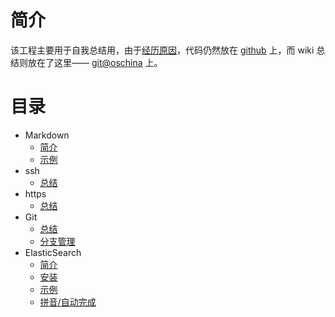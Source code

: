 # 简介
该工程主要用于自我总结用，由于[经历原因](introduction)，代码仍然放在 [github](https://github.com/btpka3/btpka3.github.com) 上，而 wiki 总结则放在了这里—— [git@oschina](http://git.oschina.net/btpka3/btpka3/wikis/home) 上。

# 目录
* Markdown
    * [简介](md-intro)
    * [示例](md-demo)
* ssh
    * [总结](ssh-summary)
* https
    * [总结](https-summary)
* Git
    * [总结](git-summary)
    * [分支管理](git-branch)
* ElasticSearch
    * [简介](es-intro)
    * [安装](es-install)
    * [示例](es-search)
    * [拼音/自动完成](es-pinyin)

  	